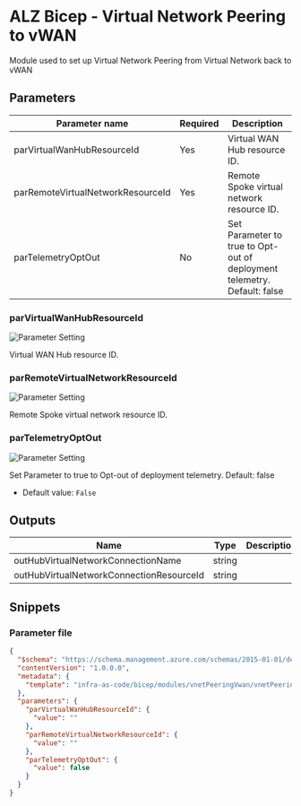 # ALZ Bicep - Virtual Network Peering to vWAN

Module used to set up Virtual Network Peering from Virtual Network back to vWAN

## Parameters

| Parameter name                    | Required | Description                                                              |
| --------------------------------- | -------- | ------------------------------------------------------------------------ |
| parVirtualWanHubResourceId        | Yes      | Virtual WAN Hub resource ID.                                             |
| parRemoteVirtualNetworkResourceId | Yes      | Remote Spoke virtual network resource ID.                                |
| parTelemetryOptOut                | No       | Set Parameter to true to Opt-out of deployment telemetry. Default: false |

### parVirtualWanHubResourceId

![Parameter Setting](https://img.shields.io/badge/parameter-required-orange?style=flat-square)

Virtual WAN Hub resource ID.

### parRemoteVirtualNetworkResourceId

![Parameter Setting](https://img.shields.io/badge/parameter-required-orange?style=flat-square)

Remote Spoke virtual network resource ID.

### parTelemetryOptOut

![Parameter Setting](https://img.shields.io/badge/parameter-optional-green?style=flat-square)

Set Parameter to true to Opt-out of deployment telemetry. Default: false

- Default value: `False`

## Outputs

| Name                                     | Type   | Description |
| ---------------------------------------- | ------ | ----------- |
| outHubVirtualNetworkConnectionName       | string |
| outHubVirtualNetworkConnectionResourceId | string |

## Snippets

### Parameter file

```json
{
  "$schema": "https://schema.management.azure.com/schemas/2015-01-01/deploymentParameters.json#",
  "contentVersion": "1.0.0.0",
  "metadata": {
    "template": "infra-as-code/bicep/modules/vnetPeeringVwan/vnetPeeringVwan.json"
  },
  "parameters": {
    "parVirtualWanHubResourceId": {
      "value": ""
    },
    "parRemoteVirtualNetworkResourceId": {
      "value": ""
    },
    "parTelemetryOptOut": {
      "value": false
    }
  }
}
```
